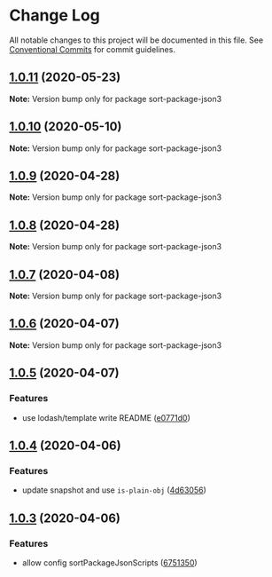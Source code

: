 # Change Log

All notable changes to this project will be documented in this file.
See [Conventional Commits](https://conventionalcommits.org) for commit guidelines.

## [1.0.11](https://github.com/bluelovers/ws-yarn-workspaces/compare/sort-package-json3@1.0.10...sort-package-json3@1.0.11) (2020-05-23)

**Note:** Version bump only for package sort-package-json3





## [1.0.10](https://github.com/bluelovers/ws-yarn-workspaces/compare/sort-package-json3@1.0.9...sort-package-json3@1.0.10) (2020-05-10)

**Note:** Version bump only for package sort-package-json3





## [1.0.9](https://github.com/bluelovers/ws-yarn-workspaces/compare/sort-package-json3@1.0.8...sort-package-json3@1.0.9) (2020-04-28)

**Note:** Version bump only for package sort-package-json3





## [1.0.8](https://github.com/bluelovers/ws-yarn-workspaces/compare/sort-package-json3@1.0.7...sort-package-json3@1.0.8) (2020-04-28)

**Note:** Version bump only for package sort-package-json3





## [1.0.7](https://github.com/bluelovers/ws-yarn-workspaces/compare/sort-package-json3@1.0.6...sort-package-json3@1.0.7) (2020-04-08)

**Note:** Version bump only for package sort-package-json3





## [1.0.6](https://github.com/bluelovers/ws-yarn-workspaces/compare/sort-package-json3@1.0.5...sort-package-json3@1.0.6) (2020-04-07)

**Note:** Version bump only for package sort-package-json3





## [1.0.5](https://github.com/bluelovers/ws-yarn-workspaces/compare/sort-package-json3@1.0.4...sort-package-json3@1.0.5) (2020-04-07)


### Features

* use lodash/template write README ([e0771d0](https://github.com/bluelovers/ws-yarn-workspaces/commit/e0771d002a2ea576f00a110213d4d2aede993633))





## [1.0.4](https://github.com/bluelovers/ws-yarn-workspaces/compare/sort-package-json3@1.0.3...sort-package-json3@1.0.4) (2020-04-06)


### Features

* update snapshot and use `is-plain-obj` ([4d63056](https://github.com/bluelovers/ws-yarn-workspaces/commit/4d630568b5cecec67a8e58c4f5c083d60a1887af))





## [1.0.3](https://github.com/bluelovers/ws-yarn-workspaces/compare/sort-package-json3@1.0.2...sort-package-json3@1.0.3) (2020-04-06)


### Features

* allow config sortPackageJsonScripts ([6751350](https://github.com/bluelovers/ws-yarn-workspaces/commit/6751350a95ed519130f65c06f6628f0d2e8a320b))
